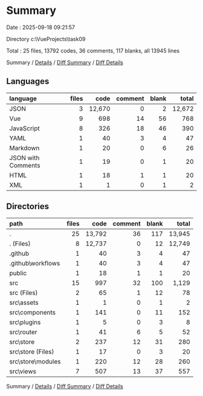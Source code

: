 # Summary

Date : 2025-09-18 09:21:57

Directory c:\\VueProjects\\task09

Total : 25 files,  13792 codes, 36 comments, 117 blanks, all 13945 lines

Summary / [Details](details.md) / [Diff Summary](diff.md) / [Diff Details](diff-details.md)

## Languages
| language | files | code | comment | blank | total |
| :--- | ---: | ---: | ---: | ---: | ---: |
| JSON | 3 | 12,670 | 0 | 2 | 12,672 |
| Vue | 9 | 698 | 14 | 56 | 768 |
| JavaScript | 8 | 326 | 18 | 46 | 390 |
| YAML | 1 | 40 | 3 | 4 | 47 |
| Markdown | 1 | 20 | 0 | 6 | 26 |
| JSON with Comments | 1 | 19 | 0 | 1 | 20 |
| HTML | 1 | 18 | 1 | 1 | 20 |
| XML | 1 | 1 | 0 | 1 | 2 |

## Directories
| path | files | code | comment | blank | total |
| :--- | ---: | ---: | ---: | ---: | ---: |
| . | 25 | 13,792 | 36 | 117 | 13,945 |
| . (Files) | 8 | 12,737 | 0 | 12 | 12,749 |
| .github | 1 | 40 | 3 | 4 | 47 |
| .github\\workflows | 1 | 40 | 3 | 4 | 47 |
| public | 1 | 18 | 1 | 1 | 20 |
| src | 15 | 997 | 32 | 100 | 1,129 |
| src (Files) | 2 | 65 | 1 | 12 | 78 |
| src\\assets | 1 | 1 | 0 | 1 | 2 |
| src\\components | 1 | 141 | 0 | 11 | 152 |
| src\\plugins | 1 | 5 | 0 | 3 | 8 |
| src\\router | 1 | 41 | 6 | 5 | 52 |
| src\\store | 2 | 237 | 12 | 31 | 280 |
| src\\store (Files) | 1 | 17 | 0 | 3 | 20 |
| src\\store\\modules | 1 | 220 | 12 | 28 | 260 |
| src\\views | 7 | 507 | 13 | 37 | 557 |

Summary / [Details](details.md) / [Diff Summary](diff.md) / [Diff Details](diff-details.md)